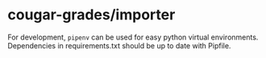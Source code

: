 cougar-grades/importer
======================

For development, `pipenv` can be used for easy python virtual environments. Dependencies in requirements.txt should be up to date with Pipfile.